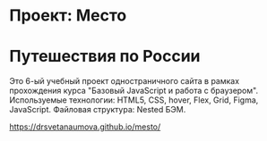 # Проект: Место

# Путешествия по России

Это 6-ый учебный проект одностраничного сайта в рамках прохождения курса "Базовый JavaScript и работа с браузером".
Используемые технологии: HTML5, CSS, hover, Flex, Grid, Figma, JavaScript. 
Файловая структура: Nested БЭМ.

https://drsvetanaumova.github.io/mesto/